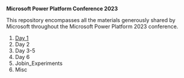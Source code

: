 **Microsoft Power Platform Conference 2023**

This repository encompasses all the materials generously shared by Microsoft throughout the Microsoft Power Platform 2023 conference.

1. [Day 1](https://github.com/jobinjohnym84/Power_Platform/tree/main/Day%201)
2. Day 2
3. Day 3-5
4. Day 6
5. Jobin_Experiments
6. Misc
